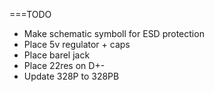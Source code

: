 ===TODO
* Make schematic symboll for ESD protection
* Place 5v regulator + caps
* Place barel jack
* Place 22res on D+-
* Update 328P to 328PB

